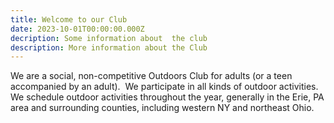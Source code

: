 ```yaml
---
title: Welcome to our Club
date: 2023-10-01T00:00:00.000Z
decription: Some information about  the club
description: More information about the Club
---
```

We are a social, non-competitive Outdoors Club for adults (or a teen accompanied by an adult).  We participate in all kinds of outdoor activities. We schedule outdoor activities throughout the year, generally in the Erie, PA area and surrounding counties, including western NY and northeast Ohio.